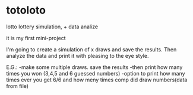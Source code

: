 # totoloto
lotto lottery simulation, + data analize

it is my first mini-project

I'm going to create a simulation of x draws and save the results.
Then analyze the data and print it with pleasing to the eye style.

E.G.:
-make some multiple draws. save the results
-then print how many times you won (3,4,5 and 6 guessed numbers)
-option to print how many times ever you get 6/6 and how meny times comp did draw numbers(data from file)
